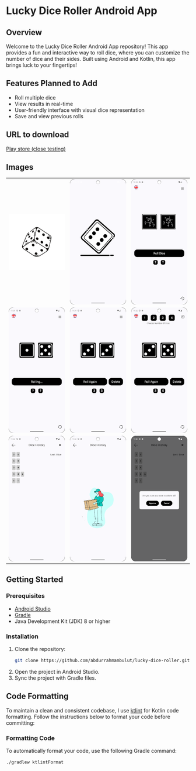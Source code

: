 # Lucky Dice Roller Android App

## Overview

Welcome to the Lucky Dice Roller Android App repository! This app provides a fun and interactive way to roll dice, where you can customize the number of dice and their sides. Built using Android and Kotlin, this app brings luck to your fingertips!

## Features Planned to Add

- Roll multiple dice
- View results in real-time
- User-friendly interface with visual dice representation
- Save and view previous rolls
## URL to download
[Play store (close testing)](https://play.google.com/store/apps/details?id=com.bulut.luckyDiceRoller)

## Images

<table>
  <tr>
    <td><img src="https://github.com/abdurrahmanbulut/lucky-dice-roller/blob/main/app/src/main/java/com/bulut/luckyDiceRoller/images/logo.png" alt="Logo" width="200"/></td>
    <td><img src="https://github.com/abdurrahmanbulut/lucky-dice-roller/blob/main/app/src/main/java/com/bulut/luckyDiceRoller/images/splash.png" alt="Splash" width="200"/></td>
    <td><img src="https://github.com/abdurrahmanbulut/lucky-dice-roller/blob/main/app/src/main/java/com/bulut/luckyDiceRoller/images/main.png" alt="Main" width="200"/></td>
  </tr>
  <tr>
    <td><img src="https://github.com/abdurrahmanbulut/lucky-dice-roller/blob/main/app/src/main/java/com/bulut/luckyDiceRoller/images/main2.png" alt="Main1" width="200"/></td>
    <td><img src="https://github.com/abdurrahmanbulut/lucky-dice-roller/blob/main/app/src/main/java/com/bulut/luckyDiceRoller/images/main3.png" alt="Main2" width="200"/></td>
    <td><img src="https://github.com/abdurrahmanbulut/lucky-dice-roller/blob/main/app/src/main/java/com/bulut/luckyDiceRoller/images/main4.png" alt="Main3" width="200"/></td>
  </tr>
    <tr>
    <td><img src="https://github.com/abdurrahmanbulut/lucky-dice-roller/blob/main/app/src/main/java/com/bulut/luckyDiceRoller/images/history.png" alt="History" width="200"/></td>
    <td><img src="https://github.com/abdurrahmanbulut/lucky-dice-roller/blob/main/app/src/main/java/com/bulut/luckyDiceRoller/images/empty_history.png" alt="Empty History" width="200"/></td>
    <td><img src="https://github.com/abdurrahmanbulut/lucky-dice-roller/blob/main/app/src/main/java/com/bulut/luckyDiceRoller/images/popup.png" alt="Popup" width="200"/></td>
  </tr>
    <tr>
  </tr>
</table>

## Getting Started

### Prerequisites

- [Android Studio](https://developer.android.com/studio)
- [Gradle](https://gradle.org/install/)
- Java Development Kit (JDK) 8 or higher

### Installation

1. Clone the repository:
    ```bash
    git clone https://github.com/abdurrahmambulut/lucky-dice-roller.git
    ```
2. Open the project in Android Studio.
3. Sync the project with Gradle files.

## Code Formatting

To maintain a clean and consistent codebase, I use [ktlint](https://ktlint.github.io/) for Kotlin code formatting. Follow the instructions below to format your code before committing:

### Formatting Code

To automatically format your code, use the following Gradle command:

```bash
./gradlew ktlintFormat

